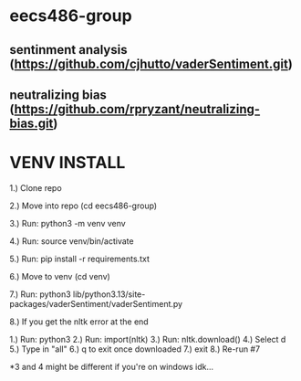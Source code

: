 # eecs486-group
## sentinment analysis (https://github.com/cjhutto/vaderSentiment.git)
## neutralizing bias (https://github.com/rpryzant/neutralizing-bias.git)


# VENV INSTALL
1.) Clone repo


2.) Move into repo (cd eecs486-group)


3.) Run: python3 -m venv venv


4.) Run: source venv/bin/activate


5.) Run: pip install -r requirements.txt


6.) Move to venv (cd venv)


7.) Run: python3 lib/python3.13/site-packages/vaderSentiment/vaderSentiment.py

8.) If you get the nltk error at the end

  1.) Run: python3
  2.) Run: import(nltk)
  3.) Run: nltk.download()
  4.) Select d
  5.) Type in "all"
  6.) q to exit once downloaded
  7.) exit
  8.) Re-run #7









  
*3 and 4 might be different if you're on windows idk...

